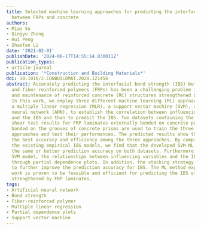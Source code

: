 ```yaml
---
title: Selected machine learning approaches for predicting the interfacial bond strength
  between FRPs and concrete
authors:
- Miao Su
- Qingyu Zhong
- Hui Peng
- Shaofan Li
date: '2021-02-01'
publishDate: '2024-06-17T14:55:14.830011Z'
publication_types:
- article-journal
publication: '*Construction and Building Materials*'
doi: 10.1016/J.CONBUILDMAT.2020.121456
abstract: Accurately predicting the interfacial bond strength (IBS) between concrete
  and fiber reinforced polymers (FRPs) has been a challenging problem in the evaluation
  and maintenance of reinforced concrete (RC) structures strengthened by FRP laminates.
  In this work, we employ three different machine learning (ML) approaches, including
  a multiple linear regression (MLR), a support vector machine (SVM), and an artificial
  neural network (ANN), to establish the correlation between influencing variables
  and the IBS and then to predict the IBS. Two datasets containing the single-lap
  shear test results for FRP laminates externally bonded on concrete prisms and externally
  bonded on the grooves of concrete prisms are used to train the three selected ML
  approaches and test their performances. The predicted results show that SVM-ML has
  the best accuracy and efficiency among the three approaches. By comparing it with
  the existing empirical IBS models, we find that the developed SVM-ML method shows
  the same or better prediction accuracy on both datasets. Furthermore, based on the
  SVM model, the relationships between influencing variables and the IBS are analyzed
  through partial dependence plots. In addition, the stacking strategy of ML is adopted
  to further improve the prediction accuracy for IBS. The ML method explored in this
  work is proven to be feasible and efficient for predicting the IBS of RC structures
  strengthened by FRP laminates.
tags:
- Artificial neural network
- Bond strength
- Fiber-reinforced polymer
- Multiple linear regression
- Partial dependence plots
- Support vector machine
---
```

